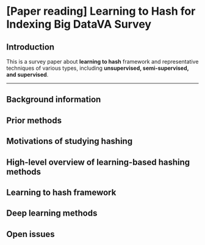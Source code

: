 # [Paper reading] Learning to Hash for Indexing Big DataVA Survey

## Introduction
This is a survey paper about **learning to  hash**  framework  and  representative  techniques  of  various types, including **unsupervised, semi-supervised, and supervised**. 

----

## Background information

## Prior methods

## Motivations of studying hashing

## High-level overview of learning-based hashing methods

## Learning to hash framework

## Deep learning methods

## Open issues
